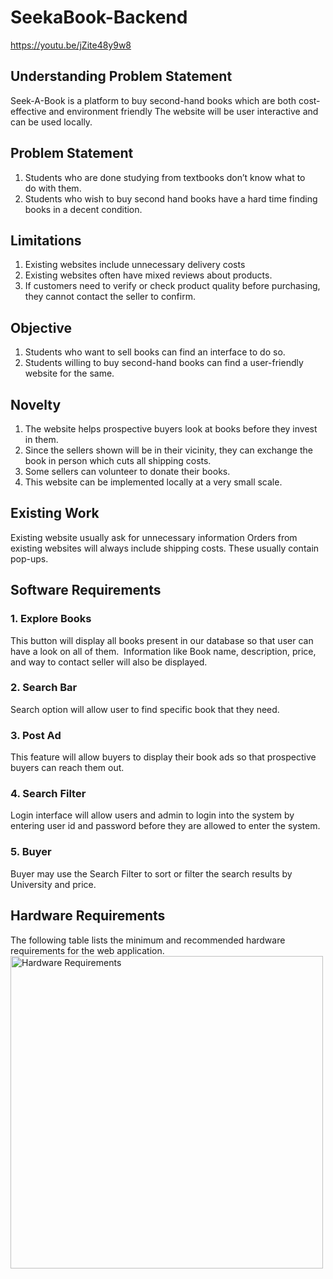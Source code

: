 # SeekaBook-Backend

https://youtu.be/jZite48y9w8

## Understanding Problem Statement
Seek-A-Book is a platform to buy second-hand books which are both cost-effective and environment friendly
The website will be user interactive and can be used locally.

## Problem Statement
1. Students who are done studying from textbooks don’t know what to do with them. 
2. Students who wish to buy second hand books have a hard time finding books in a decent condition.

## Limitations 

1. Existing websites include unnecessary delivery costs
2. Existing websites often have mixed reviews about products.
3. If customers need to verify or check product quality before purchasing, they cannot contact the seller to confirm. 

## Objective
1. Students who want to sell books can find an interface to do so.
2. Students willing to buy second-hand books can find a user-friendly website for the same.

## Novelty

1. The website helps prospective buyers look at books before they invest in them.
2. Since the sellers shown will be in their vicinity, they can exchange the book in person which cuts all shipping costs.
3. Some sellers can volunteer to donate their books.
4. This website can be implemented locally at a very small scale.

## Existing Work

Existing website usually ask for unnecessary information
Orders from existing websites will always include shipping costs.
These usually contain pop-ups.

## Software Requirements
### 1. Explore Books
 This button will display all books present in our database so that user can have a look on all of them.
 Information like Book name, description, price, and way to contact seller will also be displayed.
### 2. Search Bar
  Search option will allow user to find specific book that they need.
### 3. Post Ad
  This feature will allow buyers to display their book ads so that prospective buyers can reach them out.
### 4. Search Filter
  Login interface will allow users and admin to login into the system by entering user id and password before they are allowed to enter the system.
### 5. Buyer
Buyer may use the Search Filter to sort or filter the search results by University and price.

## Hardware Requirements
The following table lists the minimum and recommended hardware requirements for the web application.
<img src = "/images_README/hardware Rquirements.PNG" alt = "Hardware Requirements" width = "500" />











